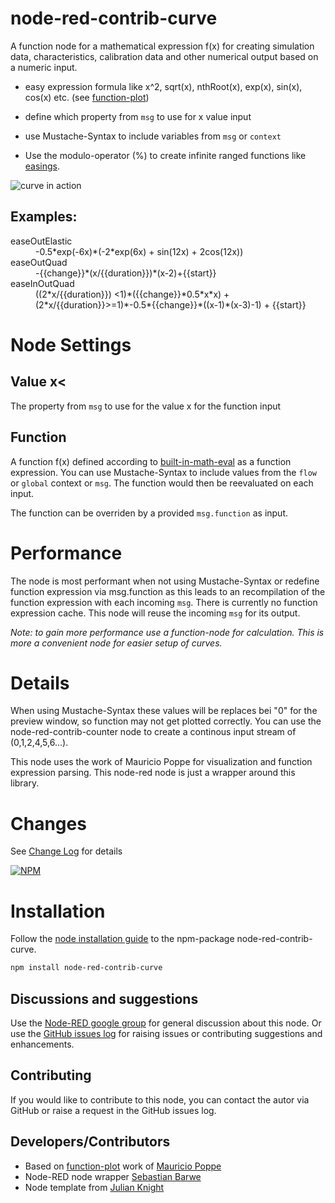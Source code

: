 # node-red-contrib-curve

A function node for a mathematical expression f(x) for creating simulation data, characteristics, calibration data and other numerical output based on a numeric input.

- easy expression formula like x^2, sqrt(x), nthRoot(x), exp(x), sin(x), cos(x) etc. (see [function-plot](http://maurizzzio.github.io/function-plot/))

- define which property from `msg` to use for x value input

- use Mustache-Syntax to include variables from `msg` or `context`

- Use the modulo-operator (%) to create infinite ranged functions like [easings](http://easings.net/).
 
![curve in action](https://github.com/sbarwe/node-red-contrib-curve/blob/master/curve.gif?raw=true)

## Examples: 

<dl>
        <dt>easeOutElastic</dt>
        <dd>-0.5*exp(-6x)*(-2*exp(6x) + sin(12x) + 2cos(12x))</dd>
        <dt>easeOutQuad</dt>
        <dd>-{{change}}*(x/{{duration}})*(x-2)+{{start}}</dd>
        <dt>easeInOutQuad</dt>
        <dd>((2*x/{{duration}})
            <1)*({{change}}*0.5*x*x) + (2*x/{{duration}}>=1)*-0.5*{{change}}*((x-1)*(x-3)-1) + {{start}}</dd>
</dl>

# Node Settings

## Value x< 

The property from <code>msg</code> to use for the value x for the function input

## Function
A function f(x) defined according to [built-in-math-eval](https://github.com/maurizzzio/built-in-math-eval)  as a function expression. You can use Mustache-Syntax to include values from the `flow` or `global` context or `msg`. The function would then be reevaluated on each input.

The function can be overriden by a provided `msg.function` as input.
 
# Performance

The node is most performant when not using Mustache-Syntax or redefine function expression via msg.function as this leads to an recompilation of the function expression with each incoming `msg`. There is currently no function expression cache. This node will reuse the incoming `msg` for its output.

*Note: to gain more performance use a function-node for calculation. This is more a convenient node for easier setup of curves.*

# Details

When using Mustache-Syntax these values will be replaces bei "0" for the preview window, so function may not get plotted correctly. You can use the node-red-contrib-counter node to create a continous input stream of (0,1,2,4,5,6...).

This node uses the work of Mauricio Poppe for visualization and function expression parsing. This node-red node is just a wrapper around this library.

# Changes

See [Change Log](CHANGELOG) for details

[![NPM](https://nodei.co/npm/node-red-contrib-curve.png)](https://nodei.co/npm/node-red-contrib-curve/)

# Installation

Follow the [node installation guide](https://nodered.org/docs/getting-started/adding-nodes) to the npm-package node-red-contrib-curve.
```bash
npm install node-red-contrib-curve
```


## Discussions and suggestions

Use the [Node-RED google group](https://groups.google.com/forum/#!forum/node-red) for general discussion about this node. Or use the
[GitHub issues log](https://github.com/sbarwe/node-red-contrib-curve/issues) for raising issues or contributing suggestions and enhancements.

## Contributing

If you would like to contribute to this node, you can contact the autor via GitHub or raise a request in the GitHub issues log.

## Developers/Contributors

- Based on [function-plot](http://maurizzzio.github.io/function-plot/) work of  [Mauricio Poppe](https://github.com/maurizzzio)
- Node-RED node wrapper [Sebastian Barwe](https://github.com/sbarwe)
- Node template from [Julian Knight](https://github.com/TotallyInformation)